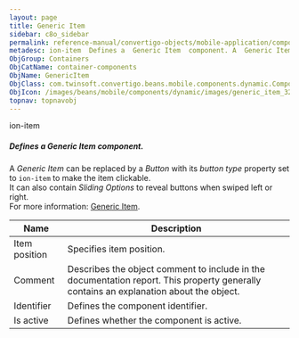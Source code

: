 ```yaml
---
layout: page
title: Generic Item
sidebar: c8o_sidebar
permalink: reference-manual/convertigo-objects/mobile-application/components/container-components/generic-item/
metadesc: ion-item  Defines a  Generic Item  component. A  Generic Item  can be replaced by a  Button  with its  button type  property set to  ion-item  to make
ObjGroup: Containers
ObjCatName: container-components
ObjName: GenericItem
ObjClass: com.twinsoft.convertigo.beans.mobile.components.dynamic.ComponentManager$1
ObjIcon: /images/beans/mobile/components/dynamic/images/generic_item_32x32.png
topnav: topnavobj
---
```

ion-item<br/>

##### Defines a <i>Generic Item</i> component.<br/>
A <i>Generic Item</i> can be replaced by a <i>Button</i> with its <i>button type</i> property set to <code>ion-item</code> to make the item clickable.<br/>
It can also contain <i>Sliding Options</i> to reveal buttons when swiped left or right.<br/>
 For more information: <a href='https://ionicframework.com/docs/v3/components/#lists' target='_blank'>Generic Item</a>.

Name | Description 
--- | ---
Item position | Specifies item position.
Comment | Describes the object comment to include in the documentation report.  This property generally contains an explanation about the object. 
Identifier | Defines the component identifier.  
Is active | Defines whether the component is active. 

